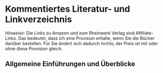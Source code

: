 # Kommentiertes Literatur- und Linkverzeichnis
_Hinweise_: Die Links zu Amazon und zum Rheinwerk Verlag sind Affiliate-Links. Das bedeutet, dass ich eine Provision erhalte, wenn Sie die Bücher darüber bestellen.
Für Sie ändert sich dadurch nichts; der Preis ist mit oder ohne diese Provision gleich.

## Allgemeine Einführungen und Überblicke
